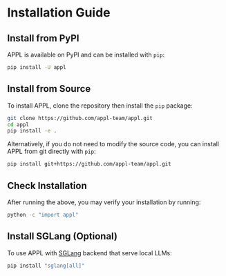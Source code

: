 # Installation Guide

## Install from PyPI
APPL is available on PyPI and can be installed with `pip`:
```bash
pip install -U appl
```

## Install from Source
To install APPL, clone the repository then install the `pip` package:
```bash
git clone https://github.com/appl-team/appl.git
cd appl
pip install -e .
```

Alternatively, if you do not need to modify the source code, you can install APPL from git directly with `pip`:

```bash
pip install git+https://github.com/appl-team/appl.git
```

## Check Installation
After running the above, you may verify your installation by running:
```bash
python -c "import appl"
```

## Install SGLang (Optional)
To use APPL with [SGLang](https://github.com/sgl-project/sglang) backend that serve local LLMs:
```bash
pip install "sglang[all]"
```
